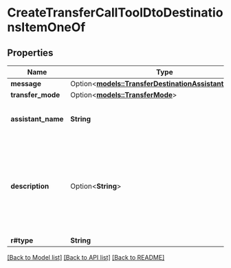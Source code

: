 # CreateTransferCallToolDtoDestinationsItemOneOf

## Properties

Name | Type | Description | Notes
------------ | ------------- | ------------- | -------------
**message** | Option<[**models::TransferDestinationAssistantMessage**](TransferDestinationAssistantMessage.md)> |  | [optional]
**transfer_mode** | Option<[**models::TransferMode**](TransferMode.md)> |  | [optional]
**assistant_name** | **String** | This is the assistant to transfer the call to. | 
**description** | Option<**String**> | This is the description of the destination, used by the AI to choose when and how to transfer the call. | [optional]
**r#type** | **String** |  | 

[[Back to Model list]](../README.md#documentation-for-models) [[Back to API list]](../README.md#documentation-for-api-endpoints) [[Back to README]](../README.md)


